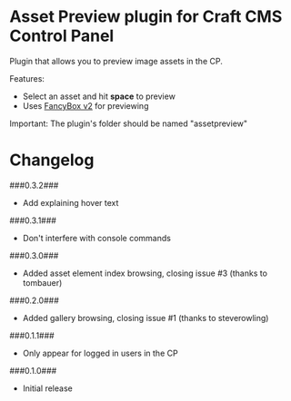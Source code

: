 Asset Preview plugin for Craft CMS Control Panel
=================

Plugin that allows you to preview image assets in the CP.

Features:
 - Select an asset and hit __space__ to preview
 - Uses [FancyBox v2](http://fancyapps.com/fancybox/) for previewing

Important:
The plugin's folder should be named "assetpreview"

Changelog
=================
###0.3.2###
 - Add explaining hover text

###0.3.1###
 - Don't interfere with console commands

###0.3.0###
 - Added asset element index browsing, closing issue #3 (thanks to tombauer)

###0.2.0###
 - Added gallery browsing, closing issue #1 (thanks to steverowling)

###0.1.1###
 - Only appear for logged in users in the CP

###0.1.0###
 - Initial release
